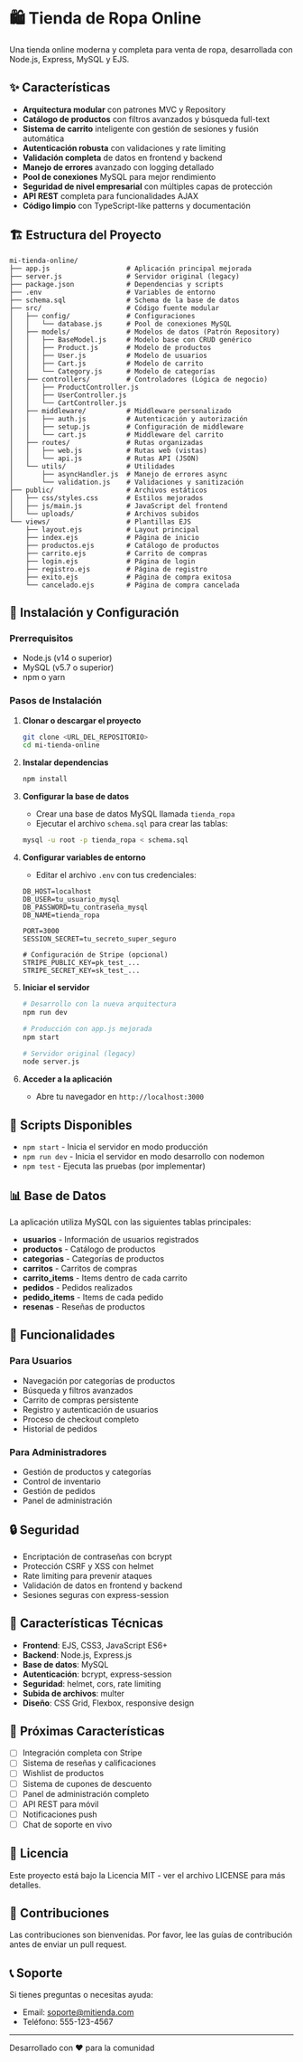 # 🛍️ Tienda de Ropa Online

Una tienda online moderna y completa para venta de ropa, desarrollada con Node.js, Express, MySQL y EJS.

## ✨ Características

- **Arquitectura modular** con patrones MVC y Repository
- **Catálogo de productos** con filtros avanzados y búsqueda full-text
- **Sistema de carrito** inteligente con gestión de sesiones y fusión automática
- **Autenticación robusta** con validaciones y rate limiting
- **Validación completa** de datos en frontend y backend
- **Manejo de errores** avanzado con logging detallado
- **Pool de conexiones** MySQL para mejor rendimiento
- **Seguridad de nivel empresarial** con múltiples capas de protección
- **API REST** completa para funcionalidades AJAX
- **Código limpio** con TypeScript-like patterns y documentación

## 🏗️ Estructura del Proyecto

```
mi-tienda-online/
├── app.js                   # Aplicación principal mejorada
├── server.js                # Servidor original (legacy)
├── package.json             # Dependencias y scripts
├── .env                     # Variables de entorno
├── schema.sql               # Schema de la base de datos
├── src/                     # Código fuente modular
│   ├── config/              # Configuraciones
│   │   └── database.js      # Pool de conexiones MySQL
│   ├── models/              # Modelos de datos (Patrón Repository)
│   │   ├── BaseModel.js     # Modelo base con CRUD genérico
│   │   ├── Product.js       # Modelo de productos
│   │   ├── User.js          # Modelo de usuarios
│   │   ├── Cart.js          # Modelo de carrito
│   │   └── Category.js      # Modelo de categorías
│   ├── controllers/         # Controladores (Lógica de negocio)
│   │   ├── ProductController.js
│   │   ├── UserController.js
│   │   └── CartController.js
│   ├── middleware/          # Middleware personalizado
│   │   ├── auth.js          # Autenticación y autorización
│   │   ├── setup.js         # Configuración de middleware
│   │   └── cart.js          # Middleware del carrito
│   ├── routes/              # Rutas organizadas
│   │   ├── web.js           # Rutas web (vistas)
│   │   └── api.js           # Rutas API (JSON)
│   └── utils/               # Utilidades
│       ├── asyncHandler.js  # Manejo de errores async
│       └── validation.js    # Validaciones y sanitización
├── public/                  # Archivos estáticos
│   ├── css/styles.css       # Estilos mejorados
│   ├── js/main.js           # JavaScript del frontend
│   └── uploads/             # Archivos subidos
└── views/                   # Plantillas EJS
    ├── layout.ejs           # Layout principal
    ├── index.ejs            # Página de inicio
    ├── productos.ejs        # Catálogo de productos
    ├── carrito.ejs          # Carrito de compras
    ├── login.ejs            # Página de login
    ├── registro.ejs         # Página de registro
    ├── exito.ejs            # Página de compra exitosa
    └── cancelado.ejs        # Página de compra cancelada
```

## 🚀 Instalación y Configuración

### Prerrequisitos

- Node.js (v14 o superior)
- MySQL (v5.7 o superior)
- npm o yarn

### Pasos de Instalación

1. **Clonar o descargar el proyecto**
   ```bash
   git clone <URL_DEL_REPOSITORIO>
   cd mi-tienda-online
   ```

2. **Instalar dependencias**
   ```bash
   npm install
   ```

3. **Configurar la base de datos**
   - Crear una base de datos MySQL llamada `tienda_ropa`
   - Ejecutar el archivo `schema.sql` para crear las tablas:
   ```bash
   mysql -u root -p tienda_ropa < schema.sql
   ```

4. **Configurar variables de entorno**
   - Editar el archivo `.env` con tus credenciales:
   ```env
   DB_HOST=localhost
   DB_USER=tu_usuario_mysql
   DB_PASSWORD=tu_contraseña_mysql
   DB_NAME=tienda_ropa
   
   PORT=3000
   SESSION_SECRET=tu_secreto_super_seguro
   
   # Configuración de Stripe (opcional)
   STRIPE_PUBLIC_KEY=pk_test_...
   STRIPE_SECRET_KEY=sk_test_...
   ```

5. **Iniciar el servidor**
   ```bash
   # Desarrollo con la nueva arquitectura
   npm run dev
   
   # Producción con app.js mejorada
   npm start
   
   # Servidor original (legacy)
   node server.js
   ```

6. **Acceder a la aplicación**
   - Abre tu navegador en `http://localhost:3000`

## 🔧 Scripts Disponibles

- `npm start` - Inicia el servidor en modo producción
- `npm run dev` - Inicia el servidor en modo desarrollo con nodemon
- `npm test` - Ejecuta las pruebas (por implementar)

## 📊 Base de Datos

La aplicación utiliza MySQL con las siguientes tablas principales:

- **usuarios** - Información de usuarios registrados
- **productos** - Catálogo de productos
- **categorias** - Categorías de productos
- **carritos** - Carritos de compras
- **carrito_items** - Items dentro de cada carrito
- **pedidos** - Pedidos realizados
- **pedido_items** - Items de cada pedido
- **resenas** - Reseñas de productos

## 🎨 Funcionalidades

### Para Usuarios
- Navegación por categorías de productos
- Búsqueda y filtros avanzados
- Carrito de compras persistente
- Registro y autenticación de usuarios
- Proceso de checkout completo
- Historial de pedidos

### Para Administradores
- Gestión de productos y categorías
- Control de inventario
- Gestión de pedidos
- Panel de administración

## 🔒 Seguridad

- Encriptación de contraseñas con bcrypt
- Protección CSRF y XSS con helmet
- Rate limiting para prevenir ataques
- Validación de datos en frontend y backend
- Sesiones seguras con express-session

## 🎯 Características Técnicas

- **Frontend**: EJS, CSS3, JavaScript ES6+
- **Backend**: Node.js, Express.js
- **Base de datos**: MySQL
- **Autenticación**: bcrypt, express-session
- **Seguridad**: helmet, cors, rate limiting
- **Subida de archivos**: multer
- **Diseño**: CSS Grid, Flexbox, responsive design

## 🌟 Próximas Características

- [ ] Integración completa con Stripe
- [ ] Sistema de reseñas y calificaciones
- [ ] Wishlist de productos
- [ ] Sistema de cupones de descuento
- [ ] Panel de administración completo
- [ ] API REST para móvil
- [ ] Notificaciones push
- [ ] Chat de soporte en vivo

## 📄 Licencia

Este proyecto está bajo la Licencia MIT - ver el archivo LICENSE para más detalles.

## 🤝 Contribuciones

Las contribuciones son bienvenidas. Por favor, lee las guías de contribución antes de enviar un pull request.

## 📞 Soporte

Si tienes preguntas o necesitas ayuda:
- Email: soporte@mitienda.com
- Teléfono: 555-123-4567

---

Desarrollado con ❤️ para la comunidad
